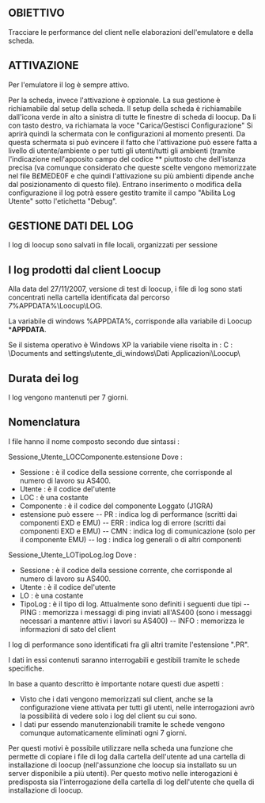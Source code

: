 ## OBIETTIVO

Tracciare le performance del client nelle elaborazioni dell'emulatore e della scheda.

## ATTIVAZIONE

Per l'emulatore il log è sempre attivo.

Per la scheda, invece l'attivazione è opzionale.
La sua gestione è richiamabile dal setup della scheda.
Il setup della scheda è richiamabile dall'icona verde in alto a sinistra di tutte le finestre di scheda di loocup.
Da li con tasto destro, va richiamata la voce "Carica/Gestisci Configurazione"
Si aprirà quindi la schermata con le configurazioni al momento presenti. Da questa schermata si può evincere il fatto che l'attivazione può essere fatta a livello di utente/ambiente o per tutti gli utenti/tutti gli ambienti (tramite l'indicazione nell'apposito campo del codice ** piuttosto che dell'istanza precisa (va comunque considerato che queste scelte vengono memorizzate nel file B£MEDE0F e che quindi l'attivazione su più ambienti dipende anche dal posizionamento di questo file).
Entrano inserimento o modifica della configurazione il log potrà essere gestito tramite il campo "Abilita Log Utente" sotto l'etichetta "Debug".

## GESTIONE DATI DEL LOG

I log di loocup sono salvati in  file locali, organizzati per sessione
## I log prodotti dal client Loocup
Alla data del 27/11/2007, versione di test di loocup, i file di log sono stati concentrati nella cartella identificata dal percorso
_7_%APPDATA%\Loocup\LOG.

La variabile di windows %APPDATA%, corrisponde alla variabile di Loocup ***APPDATA**.

Se il sistema operativo è Windows XP la variabile viene risolta in : 
C : \Documents and settings\utente_di_windows\Dati Applicazioni\Loocup\
## Durata dei log
I log vengono mantenuti per 7 giorni.
## Nomenclatura
I file hanno  il nome composto secondo due sintassi : 

Sessione_Utente_LOCComponente.estensione
Dove : 

- Sessione :  è il codice della sessione corrente, che corrisponde al numero di lavoro su AS400.
- Utente :  è il codice del'utente
- LOC :  è una costante
- Componente :  è il codice del componente Loggato (J1GRA)
- estensione può essere
-- PR :  indica log di performance (scritti dai componenti EXD e EMU)
-- ERR :  indica log di errore (scritti dai componenti EXD e EMU)
-- CMN :  indica log di comunicazione (solo per il componente EMU)
-- log :  indica log generali o di altri componenti


Sessione_Utente_LOTipoLog.log
Dove : 

- Sessione :  è il codice della sessione corrente, che corrisponde al numero di lavoro su AS400.
- Utente :  è il codice del'utente
- LO :  è una costante
- TipoLog :  è il tipo di log. Attualmente sono definiti i seguenti due tipi
-- PING :  memorizza i messaggi di ping inviati all'AS400 (sono i messaggi necessari a mantenre attivi i lavori su AS400)
-- INFO :  memorizza le informazioni di sato del client


I log di performance sono identificati fra gli altri tramite l'estensione ".PR".

I dati in essi contenuti saranno interrogabili e gestibili tramite le schede specifiche.

In base a quanto descritto è importante notare questi due aspetti : 
* Visto che i dati vengono memorizzati sul client, anche se la configurazione viene attivata per tutti gli utenti, nelle interrogazioni avrò la possibilità di vedere solo i log del client su cui sono.
* I dati pur essendo manutenzionabili tramite le schede vengono comunque automaticamente eliminati ogni 7 giorni.

Per questi motivi è possibile utilizzare nella scheda una  funzione che permette di copiare i file di log dalla cartella dell'utente ad una cartella di installazione di loocup (nell'assunzione che loocup sia installato su un server disponibile a più utenti). Per questo motivo nelle interogazioni è predisposta sia l'interrogazione della cartella di log dell'utente che quella di installazione di loocup.



